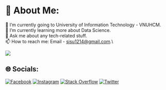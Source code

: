 # 💫 About Me:
🔭 I’m currently going to University of Information Technology - VNUHCM.\
🌱 I’m currently learning more about Data Science.\
💬 Ask me about any tech-related stuff.\
📫 How to reach me: Email - sisu1214@gmail.com.\

![](http://github-profile-summary-cards.vercel.app/api/cards/profile-details?username=lekiet1214&theme=chartreuse_dark)


## 🌐 Socials:
[![Facebook](https://img.shields.io/badge/Facebook-%231877F2.svg?logo=Facebook&logoColor=white)](https://facebook.com/lekiet0101) [![Instagram](https://img.shields.io/badge/Instagram-%23E4405F.svg?logo=Instagram&logoColor=white)](https://instagram.com/lekiet0101) [![Stack Overflow](https://img.shields.io/badge/-Stackoverflow-FE7A16?logo=stack-overflow&logoColor=white)](https://stackoverflow.com/users/11426202) [![Twitter](https://img.shields.io/badge/Twitter-%231DA1F2.svg?logo=Twitter&logoColor=white)](https://twitter.com/lekiet0101) 

